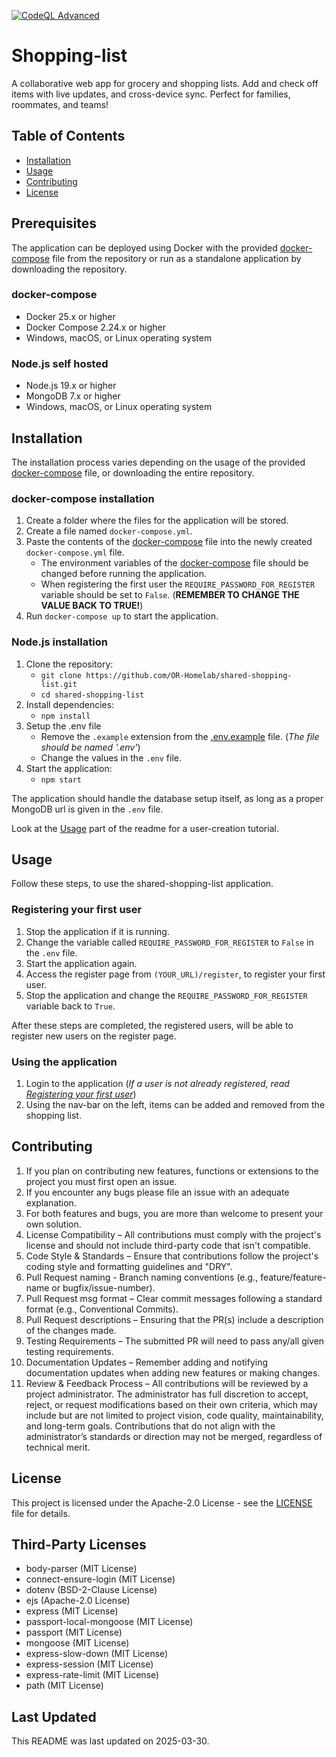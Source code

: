 [![CodeQL Advanced](https://github.com/OR-Homelab/shopping-list/actions/workflows/codeql.yml/badge.svg)](https://github.com/OR-Homelab/shopping-list/actions/workflows/codeql.yml)

# Shopping-list

A collaborative web app for grocery and shopping lists. Add and check off items with live updates, and cross-device sync. Perfect for families, roommates, and teams!

## Table of Contents

- [Installation](#installation)
- [Usage](#usage)
- [Contributing](#contributing)
- [License](#license)

## Prerequisites

The application can be deployed using Docker with the provided [docker-compose](./docker-compose.yml) file from the repository or run as a standalone application by downloading the repository.

### docker-compose

- Docker 25.x or higher
- Docker Compose 2.24.x or higher
- Windows, macOS, or Linux operating system

### Node.js self hosted

- Node.js 19.x or higher
- MongoDB 7.x or higher
- Windows, macOS, or Linux operating system

## Installation

The installation process varies depending on the usage of the provided [docker-compose](./docker-compose.yml) file, or downloading the entire repository.

### docker-compose installation

1. Create a folder where the files for the application will be stored.
2. Create a file named `docker-compose.yml`.
3. Paste the contents of the [docker-compose](./docker-compose.yml) file into the newly created `docker-compose.yml` file.
    - The environment variables of the [docker-compose](./docker-compose.yml) file should be changed before running the application.
    - When registering the first user the `REQUIRE_PASSWORD_FOR_REGISTER` variable should be set to `False`. (**REMEMBER TO CHANGE THE VALUE BACK TO TRUE!**)
4. Run `docker-compose up` to start the application.

### Node.js installation

1. Clone the repository:
    - `git clone https://github.com/OR-Homelab/shared-shopping-list.git`
    - `cd shared-shopping-list`
2. Install dependencies:
    - `npm install`
3. Setup the .env file
    - Remove the `.example` extension from the [.env.example](./.env.example) file. (*The file should be named '.env'*)
    - Change the values in the `.env` file.
4. Start the application:
    - `npm start`

The application should handle the database setup itself, as long as a proper MongoDB url is given in the `.env` file.

Look at the [Usage](#usage) part of the readme for a user-creation tutorial.

## Usage

Follow these steps, to use the shared-shopping-list application.

### Registering your first user

1. Stop the application if it is running.
2. Change the variable called `REQUIRE_PASSWORD_FOR_REGISTER` to `False` in the `.env` file.
3. Start the application again.
4. Access the register page from `(YOUR_URL)/register`, to register your first user.
5. Stop the application and change the `REQUIRE_PASSWORD_FOR_REGISTER` variable back to `True`.

After these steps are completed, the registered users, will be able to register new users on the register page.

### Using the application

1. Login to the application (*If a user is not already registered, read [Registering your first user](#registering-your-first-user)*)
2. Using the nav-bar on the left, items can be added and removed from the shopping list.

## Contributing

1. If you plan on contributing new features, functions or extensions to the project you must first open an issue.
2. If you encounter any bugs please file an issue with an adequate explanation.
3. For both features and bugs, you are more than welcome to present your own solution.
4. License Compatibility – All contributions must comply with the project's license and should not include third-party code that isn't compatible.
5. Code Style & Standards – Ensure that contributions follow the project's coding style and formatting guidelines and "DRY".
6. Pull Request naming - Branch naming conventions (e.g., feature/feature-name or bugfix/issue-number).
7. Pull Request msg format – Clear commit messages following a standard format (e.g., Conventional Commits).
8. Pull Request descriptions – Ensuring that the PR(s) include a description of the changes made.
9. Testing Requirements – The submitted PR will need to pass any/all given testing requirements.
10. Documentation Updates – Remember adding and notifying documentation updates when adding new features or making changes.
11. Review & Feedback Process – All contributions will be reviewed by a project administrator. The administrator has full discretion to accept, reject, or request modifications based on their own criteria, which may include but are not limited to project vision, code quality, maintainability, and long-term goals. Contributions that do not align with the administrator’s standards or direction may not be merged, regardless of technical merit.

## License

This project is licensed under the Apache-2.0 License - see the [LICENSE](LICENSE) file for details.

## Third-Party Licenses

- body-parser (MIT License)
- connect-ensure-login (MIT License)
- dotenv (BSD-2-Clause License)
- ejs (Apache-2.0 License)
- express (MIT License)
- passport-local-mongoose (MIT License)
- passport (MIT License)
- mongoose (MIT License)
- express-slow-down (MIT License)
- express-session (MIT License)
- express-rate-limit (MIT License)
- path (MIT License)

## Last Updated

This README was last updated on 2025-03-30.
